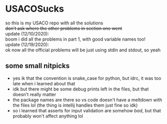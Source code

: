 # USACOSucks

so this is my USACO repo with all the solutions  
~~don't ask where the other problems in section one went~~  
update (12/10/2020):  
boom i did all the problems in part 1, with good variable names too!  
update (12/19/2020):  
ok now all the official problems will be just using stdin and stdout, so yeah

## some small nitpicks

* yes ik that the convention is snake_case for python, but idrc, it was too late when i learned about that
* idk but there might be some debug prints left in the files, but that doesn't really matter
* the package names are there so vs code doesn't have a meltdown with the files lol (the thing is intellij handles them just fine so idk)
* so i learned that asserts for input validation are somehow *bad*, but that probably won't affect anything lol
